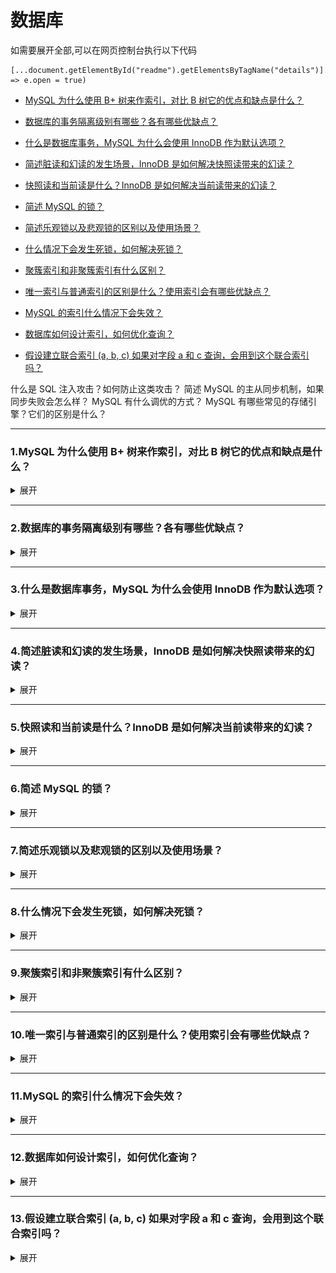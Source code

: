 # 数据库

   如需要展开全部,可以在网页控制台执行以下代码
   ```
   [...document.getElementById("readme").getElementsByTagName("details")].forEach(e => e.open = true)
   ```

* [MySQL 为什么使用 B+ 树来作索引，对比 B 树它的优点和缺点是什么？](#1)

* [数据库的事务隔离级别有哪些？各有哪些优缺点？](#2)

* [什么是数据库事务，MySQL 为什么会使用 InnoDB 作为默认选项？](#3)

* [简述脏读和幻读的发生场景，InnoDB 是如何解决快照读带来的幻读？](#4)

* [快照读和当前读是什么？InnoDB 是如何解决当前读带来的幻读？](#5)

* [简述 MySQL 的锁？](#6)

* [简述乐观锁以及悲观锁的区别以及使用场景？](#7)

* [什么情况下会发生死锁，如何解决死锁？](#8)

* [聚簇索引和非聚簇索引有什么区别？](#9)

* [唯一索引与普通索引的区别是什么？使用索引会有哪些优缺点？](#10)

* [MySQL 的索引什么情况下会失效？](#11)

* [数据库如何设计索引，如何优化查询？](#12)

* [假设建立联合索引 (a, b, c) 如果对字段 a 和 c 查询，会用到这个联合索引吗？](#13)


什么是 SQL 注入攻击？如何防止这类攻击？
简述 MySQL 的主从同步机制，如果同步失败会怎么样？
MySQL 有什么调优的方式？
MySQL 有哪些常见的存储引擎？它们的区别是什么？






------

### <span id="1">1.MySQL 为什么使用 B+ 树来作索引，对比 B 树它的优点和缺点是什么？</span>
<details>
<summary>展开</summary>

##### 数组
如果针对索引的操作只是精确查询或者范围查询的话，那么使用数组就够了，通过二分查找时间复杂度是O(logn)。但是如果还需要插入索引的话，那么因为数组的有序性，就需要O(n)的时间复杂度才能插入。

##### 二叉搜索树
由于数组O(n)的插入复杂度，所以可以考虑使用二叉搜索树，这样查询、插入等操作的时间复杂度就都是O(logn),也就是需要操作 logn次的 I/O 操作取出数据。
但是二叉搜索树有一个问题，就是范围查询很慢，需要不断的从根节点出发，进行搜索，所以可以进行优化数据只保存在叶子节点上，并使用双向链表连接，这样就不用每次都从根节点出发了。

##### B+树
又因为二叉搜索树在数据量大的时候，树的高度太高了，比如高为10的的BST，就需要10次 I/O 操作，所以继续优化的话，就是让树变的矮胖，减少I/O次数，就变成“多叉搜索树”。这个就是B+ Tree.

B Tree 和 B+ Tree都是多叉搜索树，但是两者有以下几个区别：
1. B树的节点即保存数据也保存索引，而B+树只有叶子节点保存索引和数据，其余节点只保存索引。
2. 范围查询：B树进行范围查询的时候，只能通过父节点和子节点进行连接，那么就必须不断回溯，会产生很多I/O操作。而B+ 树因为叶子节点之间通过双向链表连接，可以使用前后指针就可以查出所有数据。
3. B+树的检索效率稳定，任何查找都是从根节点到叶子节点的过程。


</details>

------

### <span id="2">2.数据库的事务隔离级别有哪些？各有哪些优缺点？</span>
<details>
<summary>展开</summary>

事务的隔离级别对应的隔离性，属于数据库事务ACID中的I。

事务隔离级别要解决的问题：
* 脏读：指的是读到了其他事务未提交的数据，未提交代表可能回滚，也就是读到了并一定最终存在的数据。
* 不可重复读：指的是在同一事物中，不同时刻读到的同一批数据可能不一样，受到其他事物的影响，通常针对UPDATE操作。
* 幻读：指的的是在同一事务中，同一个范围内的记录被读取时，其他事务向这个范围添加了新的记录。通常针对INSERT操作。

MYSQL事物的隔离级别为：
* 读未提交（RU）：可能出现 脏读、不可重复读、幻读
* 读已提交（RC）：可能出现 不可重复读、幻读
* 可重复读（RR）：可能出现 幻读
* 串行化：不会出现 脏读、不可重复读、幻读

事务隔离级别中 读未提交效率最高，因为不涉及加锁，而串行化效率最低，因为所有语句都是串行执行。

</details>


------

### <span id="3">3.什么是数据库事务，MySQL 为什么会使用 InnoDB 作为默认选项？</span>
<details>
<summary>展开</summary>

数据库事务指的 ACID 四大特性，包括以下：
* 原子性：事务就是一系列的操作，要么全部都执行，要么全都不执行。
* 一致性：是指事务执行结束后，数据库的完整性约束没有被破坏，事务执行的前后都是合法的数据状态。数据库的完整性约束包括但不限于：实体完整性（如行的主键存在且唯一）、列完整性（如字段的类型、大小、长度要符合要求）、外键约束、用户自定义完整性（如转账前后，两个账户余额的和应该不变）。

* 隔离性：多个事务并发访问时，事务之间是隔离的，一个事务不应该影响其它事务运行效果。
* 持久性：一旦事务被提交，数据一定会被写入到数据库中并持久存储起来。

在MySQL中，使用undo log日志实现原子性。使用重做日志（redo log）实现事务的持久性。
Mysql中事务都是指在 InnoDB 引擎下，MyISAM 引擎是不支持事务的。所以默认的引擎是innodb。

 </details>



------

### <span id="4">4.简述脏读和幻读的发生场景，InnoDB 是如何解决快照读带来的幻读？</span>
<details>
<summary>展开</summary>

* 脏读：读到了其他事务未提交的数据，未提交代表可能回滚，也就是读到了并一定最终存在的数据。
* 不可重复读：指的是在同一事物中，不同时刻读到的同一批数据可能不一样，受到其他事物的影响，通常针对UPDATE操作。
* 幻读：指的的是在同一事务中，同一个范围内的记录被读取时，其他事务向这个范围添加了新的记录。通常针对INSERT操作。


在InnoDB中的事务隔离级别，读已提交解决了脏读，不可重复读解决了脏读、不可重复读、幻读。在MySQL中读已提交和不可重复读的隔离级别都是基于MVCC快照实现的，具体就是采用了基于undo log版本链实现的ReadView机制给事务打快照。

### ReadView实现
ReadView机制就是将当时事务状态记下来，之后的所有读操作根据其事务ID（即trx_id）与快照中的事务的状态作比较，以此判断ReadView对于事务的可见性。

ReadView中保存的事务状态主要包括：
* m_ids：表示在生成ReadView时当前系统中活跃的读写事务的事务id列表，也就是有哪些事务在MySQL里执行还没提交的。

* min_trx_id：表示在生成ReadView时当前系统中活跃的读写事务中最小的事务id，也就是m_ids中的最小值。
* max_trx_id：表示生成ReadView时系统中下一个要生成的事务id。（注意max_trx_id并不是m_ids中的最大值，事务id是递增分配的。假设现在有id为1，2，3这三个事务，之后id为3的事务提交了。那么一个新的读事务在生成ReadView时，m_ids就包括1和2，min_trx_id的值就是1，max_trx_id的值就是4。）

* creator_trx_id：表示生成该ReadView的事务的事务id，也就是当前的事务ID。

判断规则：有了这个ReadView，这样在访问某条记录时，只需要按照下边的步骤判断记录的某个版本是否可见：
* 如果被访问版本的trx_id = ReadView中的creator_trx_id ，意味着当前事务在访问它自己修改过的记录，所以该版本可以被当前事务访问。

* 如果被访问版本的trx_id < ReadView中的min_trx_id，表明生成该版本的事务在当前事务生成ReadView前已经提交，所以该版本可以被当前事务访问。

* 如果被访问版本的trx_id >= ReadView中的max_trx_id，表明生成该版本的事务在当前事务生成ReadView后才开启，所以该版本不可以被当前事务访问。

* 如果被访问版本的trx_id在ReadView的min_trx_id和max_trx_id之间，那就需要判断一下trx_id属性值是不是在m_ids列表中。
    * 如果在，说明创建ReadView时生成该版本的事务还是活跃的，该版本不可以被访问；
    * 如果不在，说明创建ReadView时生成该版本的事务已经被提交，该版本可以被访问。

总结上述规则，就是：
1. 当前事务内的更新，可以读到；
2. 版本未提交，不能读到；
3. 版本已提交，但是却在快照创建后提交的，不能读到；
4. 版本已提交，且是在快照创建前提交的，可以读到；

如果某个版本的数据对当前事务不可见的话，那就顺着版本链找到下一个版本的数据，继续按照上边的步骤判断可见性，依此类推，直到版本链中的最后一个版本。如果最后一个版本也不可见的话，那么就意味着该条记录对该事务完全不可见，查询结果就不包含该记录。


读已提交(RC)实现原理 :每次读取数据前都生成一个ReadView
可重复读(RR)实现原理 :在第一次读取数据时生成一个ReadView
 
</details>



------

### <span id="5">5.快照读和当前读是什么？InnoDB 是如何解决当前读带来的幻读？</span>
<details>
<summary>展开</summary>

快照读：在RR级别中，通过MVCC机制，虽然让数据变得可重复读，但我们读到的数据可能是历史数据，这就是快照读。
当前读：读到的都是数据库最新的数据。

快照读：就是select
* select * from table ….;

当前读：特殊的读操作，插入/更新/删除操作，属于当前读，处理的都是当前的数据，需要加锁。
* select * from table where ? lock in share mode;
* select * from table where ? for update;
* insert;
* update ;
* delete;

为什么要强调快照读和当前读呢？因为在MySQL官方认为连续的快照读或者连续的当前读出现数据不一致才符合幻读的定义。

快照读：使用MVCC解决幻读。
当前读：使用next-key，结合了索引行锁和间隙锁来解决幻读。

情况1：事务A开启了一个事务后，进行了两次select，这个时候都是使用快照读，那么通过结果我们可以看出确实没有查出修改后的数据，这说明RR级别下，避免了**不可重复读**问题。

| 事务A | 事务B |
| --- | --- |
| BEGIN; | BEGIN; |
| SELECT * from `user`; 结果：id=13 nick_name == ‘aa' |  |
|  | UPDATE `user` set nick_name = 'bb' where id = 13; |
|  | COMMIT; |
| SELECT * from `user`; 结果：id=13 nick_name == ‘aa' |  |
| COMMIT; |  |

情况2：事务A开启了一个事务后，进行了两次select，这个时候都是使用快照读，那么通过结果我们可以看出确实没有查出修改后的数据，这说明InnoDB下RR级别下快照读，避免了**幻读**问题。

| 事务A | 事务B |
| --- | --- |
| BEGIN; | BEGIN; |
| SELECT * from `user`; 结果：id=13 nick_name == ‘aa' |  |
|  | INSERT INTO `user` (`id`,`nick_name`, ) VALUES (15, 'cc', ); |
|  | COMMIT; |
| SELECT * from `user`; 结果：id=13 nick_name == ‘aa' ROW=1 |  |
| COMMIT; |  |

情况3：事务A开启了一个时候后，进行了一次select,进行了一次update,这个时候select使用快照读,而update则使用当前读，那么这种情况（「快照读」和「当前读」一起使用）下就会出现**幻读**。

| 事务A | 事务B |
| --- | --- |
| BEGIN; | BEGIN; |
| SELECT * from `user`; 结果：id=13 nick_name == ‘aa' |  |
|  | INSERT INTO `user` (`id`,`nick_name`, ) VALUES (15, 'cc', ); |
|  | COMMIT; |
|  update `user` set nick_name = 'dd’ ; 结果：Affected rows: 2|  |
| SELECT * from `user`; 结果：id=13 nick_name = ‘aa’ id = 15 nick_name = 15 |  |
| COMMIT; |  |

情况4：针对上面的情况，我们调整下代码，将事务B的插入放在事务UPDATE后面，那么这种情况就没有发生幻读，这是因为当前读加了加 next-key lock，这样事务B就会一直阻塞到事务A提交。

| 事务A | 事务B |
| --- | --- |
| BEGIN; |  |
| SELECT * from `user`; 结果：id=13 nick_name == ‘aa' |  |
| update user set nick_name = 'dd’ ; 结果：Affected rows: 1 |  |
|  | BEGIN; |
|  | INSERT INTO user (id,nick_name, ) VALUES (15, 'cc', ); |
| SELECT * from `user`; 结果：id=13 nick_name = ‘dd’  | Wait  |
| COMMIT; |  |
|  | COMMIT; |

情况5：上面情况说的是当前读加了Next-Key锁，我们也可以自己手动给select加next-key锁，这样也不会出现幻读；

| 事务A | 事务B |
| --- | --- |
| BEGIN; |  |
| SELECT * from `user` for update; 结果：id=13 nick_name == ‘aa' |  |
|  | BEGIN; |
|  | INSERT INTO user (id,nick_name, ) VALUES (15, 'cc', );  |
| SELECT * from `user`; 结果：id=13 nick_name = ‘aa’  | Wait |
| COMMIT; |  |
|  | COMMIT; |

总结一下：快照读的时候无需任何操作即可避免幻读，当快照读和当前读混合使用的使用就需要按照实际情况显式加锁去解决幻读或者按照规范使用next-key来解决。




</details>



------

### <span id="6">6.简述 MySQL 的锁？</span>
<details>
<summary>展开</summary>


InnoDB中关于锁的种类分为两类：
1. 共享锁（Shared Lock）S：读锁
2. 互斥锁（Exclusive Lock）X：写锁

![](https://github.com/binbinshan/Review-Up/blob/master/images/数据库/16246107884819.jpg)

共享锁代表了读操作、互斥锁代表了写操作，所以我们可以在数据库中并行读，但是只能串行写，只有这样才能保证不会发生线程竞争，实现线程安全。


共享锁还是互斥锁其实都只是对某一个数据行进行加锁，InnoDB 支持多种粒度的锁，也就是行锁和表锁；为了支持多粒度锁定，InnoDB 存储引擎引入了意向锁（Intention Lock），意向锁就是一种表级锁。
* 意向共享锁：事务想要在获得表中某些记录的共享锁，需要在表上先加意向共享锁；
* 意向互斥锁：事务想要在获得表中某些记录的互斥锁，需要在表上先加意向互斥锁；

如果没有意向锁，当已经使用行锁对表中的某一行进行加锁，如果另外一个请求要对全表进行修改，那么就需要对所有的行是否被锁定进行扫描，在这种情况下，效率是非常低的；
在引入意向锁之后，当使用行锁对表中的某一行进行修改之前，会先为表添加意向互斥锁（IX），再为行记录添加互斥锁（X），在这时如果有别的事务尝试对全表进行修改就不需要判断表中的每一行数据是否被加锁了，只需要通过等待意向互斥锁被释放就可以了。


### 锁的算法
在MySQL中，有三种锁的实现：
1. Record Lock：记录锁，是加到索引记录上的锁。当通过聚簇索引或二级索引查找时，会在索引上加Record Lock，如果不是索引的话，就会给整张表加锁。
2. Gap Lock：间隙锁，是索引记录之间上的锁。间隙锁是性能与并发的部分折中，并只适用于一些事务隔离级别。例如，SELECT c1 FROM t WHERE c1 BETWEEN 10 and 20 FOR UPDATE; 就会阻止其他事务插入 c1 = 15 的记录

3. Next-Key Lock：下一键锁，是记录锁和记录前的间隙锁的结合，是一个索引记录锁加上一个在索引记录之前的间隙上的间隙锁。

    ```
    +------|-------------|--------------|-------+
    |   id | last_name   | first_name   |   age |
    |------|-------------|--------------|-------|
    |    4 | stark       | tony         |    21 |
    |    1 | tom         | hiddleston   |    30 |
    |    3 | morgan      | freeman      |    40 |
    |    5 | jeff        | dean         |    50 |
    |    2 | donald      | trump        |    80 |
    +------|-------------|--------------|-------+
    
    如果使用 Next-Key 锁，那么 Next-Key 锁就可以在需要的时候锁定以下的范围：
    (-∞, 21]
    (21, 30]
    (30, 40]
    (40, 50]
    (50, 80]
    (80, ∞)
    
    Next-Key 锁锁定的是当前值和前面的范围。
    ```


    比如 SELECT * FROM users WHERE age = 30 FOR UPDATE; InnoDB 不仅会在范围 (21, 30] 上加 Next-Key 锁，还会在这条记录后面的范围 (30, 40] 加间隙锁，所以插入 (21, 40] 范围内的记录都会被锁定。


</details>


------

### <span id="7">7.简述乐观锁以及悲观锁的区别以及使用场景？</span>
<details>
<summary>展开</summary>

锁的种类一般分为乐观锁和悲观锁，而在innoDB中使用的就是悲观锁。而按照锁的粒度划分，也可以分成行锁和表锁。

乐观锁和悲观锁其实都是并发控制的机制，同时它们在原理上就有着本质的差别；
* 乐观锁是一种思想，它其实并不是一种真正的『锁』，它会先尝试对资源进行修改，在写回时判断资源是否进行了改变，如果没有发生改变就会写回，否则就会进行重试，在整个的执行过程中其实都没有对数据库进行加锁；

* 悲观锁就是一种真正的锁了，它会在获取资源前对资源进行加锁，确保同一时刻只有有限的线程能够访问该资源，其他想要尝试获取资源的操作都会进入等待状态，直到该线程完成了对资源的操作并且释放了锁后，其他线程才能重新操作资源；

乐观锁不会存在死锁的问题，但是由于更新后验证，所以当冲突频率和重试成本较高时更推荐使用悲观锁，而需要非常高的响应速度并且并发量非常大的时候使用乐观锁就能较好的解决问题。

</details>


------

### <span id="8">8.什么情况下会发生死锁，如何解决死锁？</span>
<details>
<summary>展开</summary>


A事务中：
```
//加了 s 锁
SELECT * FROM t WHERE i = 1 FOR SHARE;
```
B事务中：
```
//会加上 x 锁
DELETE FROM t WHERE i = 1;
```
此时B事务会等待A事务提交，因为s锁和x锁是互斥的。

A事务中又执行了：
```
DELETE FROM t WHERE i = 1;
//此时会返回错误信息：
Deadlock found when trying to get lock; 试图锁定时发现死锁;
```

A先加了共享锁，B加了排他锁，A又加了排他锁。

##### 死锁检测
死锁检测是一个MySQL Server层的自动检测机制，可以及时发现两个或者多个session间互斥资源的申请造成的死锁，且会自动回滚一个（或多个）事物代价相对较小的session，让执行代价最大的先执行。该参数默认就是打开的。

如果关闭了死锁检测机制，会根据innodb_lock_wait_timeout，该参数指定了“锁申请时候的最长等待时间”，当发生锁等待超时时，回滚当前语句 （不是整个事务）。

##### 死锁优化
1. 减少代码层面并发
2. 减少大事务的出现
3. 减少锁时间长的在事务前面


</details>



------

### <span id="9">9.聚簇索引和非聚簇索引有什么区别？</span>
<details>
<summary>展开</summary>

聚簇索引：
    Innodb引擎要求每张表都要有主键，然后会根据这个主键创建一个默认索引，这个索引中叶子节点的值就是主键key所在行的数据(数据和索引是一个文件)。当没有指定主键的时候，Mysql会默认生成一个隐藏的主键。


非聚簇索引：
    是指对某个非主键的字段创建索引，该索引中叶子结点存的值就是主键的值，需要根据主键再去聚簇索引中根据key查询到数据。

当使用非聚簇索引进行查询的时候，会先找到其叶子节点存储的主键值，然后再根据主键聚簇索引查询。整个过程称为回表。
当然回表也不是绝对的，当查询的值已经被非聚簇索引全部包含(覆盖索引)，这个时候直接返回非聚簇索引即可(key)。

</details>


------

### <span id="10">10.唯一索引与普通索引的区别是什么？使用索引会有哪些优缺点？</span>
<details>
<summary>展开</summary>


普通索引：
    比如查找 k = 5 的数据，查找到满足条件的第一个记录5后，需要查找下一个记录，直到碰到第一个不满足k=5条件的记录。

唯一索引：
    由于索引定义了唯一性，查找到第一个满足条件的记录后，就会停止继续检索。

上面的查询区别对于性能而言是微乎其微的，InnoDB读写数据是按**数据页**来的，也是说当找到k=5的记录的时候，它所在的数据⻚就都在内存里了，那么我们只需要判断下一条数据是不是等于5即可，直到出现不为5的值为止，这些都是在内存中操作的，所以性能微乎其微。

</details>



------

### <span id="11">11.MySQL 的索引什么情况下会失效？</span>
<details>
<summary>展开</summary>

1. where 子句中对字段进行 null 值判断 。
2. where 子句中使用 != 或 <> 操作符 。
3. where 中使用 in 和 not in 。
4. 不符合最左前缀匹配原则 。

</details>

------

### <span id="12">12.数据库如何设计索引，如何优化查询？</span>
<details>
<summary>展开</summary>

1. 可以设计一个或者两三个联合索引，尽量保证 where、order by、group by后续跟的字段都是联合索引的最左侧开始的部分字段，这样就都能用上索引。
2. 选择基数比较大的字段，就是值比较多的字段，这样才能发挥出B+树快速二分查找的优势。
3. 选择字段的类型比较小的字段，这样可以减少树的磁盘大小。
4. 索引不要设计太多，2、3个联合索引覆盖全部查询即可。
5. 主键一定是自增的，别用UUID之类的，因为会导致频繁的页分裂和挪动。

</details>

------

### <span id="13">13.假设建立联合索引 (a, b, c) 如果对字段 a 和 c 查询，会用到这个联合索引吗？</span>
<details>
<summary>展开</summary>

select * from table where a='' and c=''  //a会先走索引过滤掉一部分数据，c不走索引。

</details>


